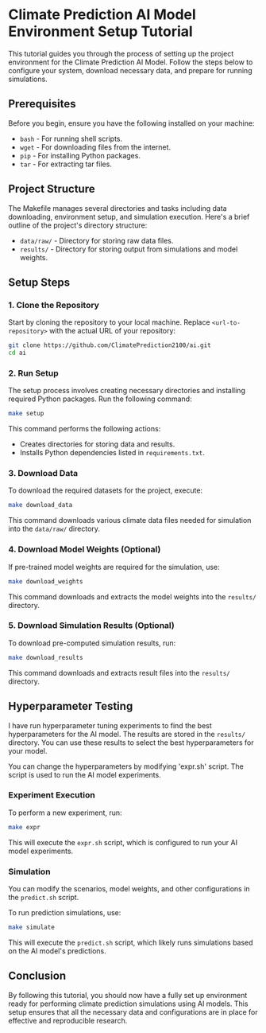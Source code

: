
# Climate Prediction AI Model Environment Setup Tutorial

This tutorial guides you through the process of setting up the project environment for the Climate Prediction AI Model. Follow the steps below to configure your system, download necessary data, and prepare for running simulations.

## Prerequisites

Before you begin, ensure you have the following installed on your machine:
- `bash` - For running shell scripts.
- `wget` - For downloading files from the internet.
- `pip` - For installing Python packages.
- `tar` - For extracting tar files.

## Project Structure

The Makefile manages several directories and tasks including data downloading, environment setup, and simulation execution. Here's a brief outline of the project's directory structure:

- `data/raw/` - Directory for storing raw data files.
- `results/` - Directory for storing output from simulations and model weights.

## Setup Steps

### 1. Clone the Repository

Start by cloning the repository to your local machine. Replace `<url-to-repository>` with the actual URL of your repository:

```bash
git clone https://github.com/ClimatePrediction2100/ai.git
cd ai
```

### 2. Run Setup

The setup process involves creating necessary directories and installing required Python packages. Run the following command:

```bash
make setup
```

This command performs the following actions:
- Creates directories for storing data and results.
- Installs Python dependencies listed in `requirements.txt`.

### 3. Download Data

To download the required datasets for the project, execute:

```bash
make download_data
```

This command downloads various climate data files needed for simulation into the `data/raw/` directory.

### 4. Download Model Weights (Optional)

If pre-trained model weights are required for the simulation, use:

```bash
make download_weights
```

This command downloads and extracts the model weights into the `results/` directory.

### 5. Download Simulation Results (Optional)

To download pre-computed simulation results, run:

```bash
make download_results
```

This command downloads and extracts result files into the `results/` directory.

## Hyperparameter Testing

I have run hyperparameter tuning experiments to find the best hyperparameters for the AI model. The results are stored in the `results/` directory. You can use these results to select the best hyperparameters for your model.

You can change the hyperparameters by modifying 'expr.sh' script. The script is used to run the AI model experiments.

### Experiment Execution

To perform a new experiment, run:

```bash
make expr
```

This will execute the `expr.sh` script, which is configured to run your AI model experiments.

### Simulation

You can modify the scenarios, model weights, and other configurations in the `predict.sh` script.

To run prediction simulations, use:

```bash
make simulate
```

This will execute the `predict.sh` script, which likely runs simulations based on the AI model's predictions.

## Conclusion

By following this tutorial, you should now have a fully set up environment ready for performing climate prediction simulations using AI models. This setup ensures that all the necessary data and configurations are in place for effective and reproducible research.
